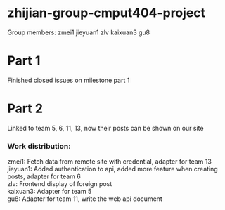 # zhijian-group-cmput404-project
Group members:
zmei1
jieyuan1
zlv
kaixuan3
gu8

# Part 1
Finished closed issues on milestone part 1

# Part 2
Linked to team 5, 6, 11, 13, now their posts can be shown on our site
### Work distribution:
zmei1: Fetch data from remote site with credential, adapter for team 13  
jieyuan1: Added authentication to api, added more feature when creating posts, adapter for team 6  
zlv: Frontend display of foreign post  
kaixuan3: Adapter for team 5  
gu8: Adapter for team 11,  write the web api document  
